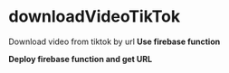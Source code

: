 # downloadVideoTikTok
Download video from tiktok by url
**Use firebase function**

**Deploy firebase function and get URL**
